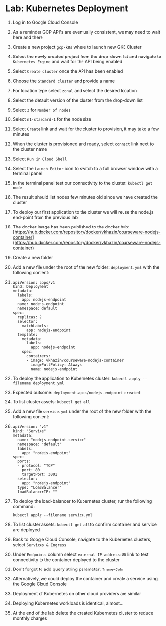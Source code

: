 # Lab: Kubernetes Deployment

1. Log in to Google Cloud Console
2. As a reminder GCP API's are eventually consistent, we may need to wait here and there
3. Create a new project `gcp-k8s` where to launch new GKE Cluster
4. Select the newly created project from the drop-down list and navigate to `Kubernetes Engine` and wait for the API being enabled
5. Select `Create cluster` once the API has been enabled
6. Choose the `Standard cluster` and provide a name
7. For location type select `zonal` and select the desired location
8. Select the default version of the cluster from the drop-down list
9. Select `3` for `Number of nodes`
10. Select `n1-standard-1` for the node size
11. Select `Create` link and wait for the cluster to provision, it may take a few minutes
12. When the cluster is provisioned and ready, select `connect` link next to the cluster name
13. Select `Run in Cloud Shell` 
14. Select the `Launch Editor` icon to switch to a full browser window with a terminal panel
15. In the terminal panel test our connectivity to the cluster: `kubectl get node`
16. The result should list nodes few minutes old since we have created the cluster
17. To deploy our first application to the cluster we will reuse the node.js end-point from the previous lab
18. The docker image has been published to the docker hub: [https://hub.docker.com/repository/docker/vkhazin/courseware-nodejs-container](https://hub.docker.com/repository/docker/vkhazin/courseware-nodejs-container)
19. Create a new folder
20. Add a new file under the root of the new folder: `deployment.yml` with the following content:
21. ```text
    apiVersion: apps/v1
    kind: Deployment
    metadata:
      labels:
        app: nodejs-endpoint
      name: nodejs-endpoint
      namespace: default
    spec:
      replicas: 2
      selector:
        matchLabels:
          app: nodejs-endpoint
      template:
        metadata:
          labels:
            app: nodejs-endpoint
        spec:
          containers:
          - image: vkhazin/courseware-nodejs-container
            imagePullPolicy: Always
            name: nodejs-endpoint
    ```
22. To deploy the application to Kubernetes cluster: `kubectl apply --filename deployment.yml`
23. Expected outcome: `deployment.apps/nodejs-endpoint created`
24. To list cluster assets: `kubectl get all`
25. Add a new file `service.yml` under the root of the new folder with the following content:
26. ```text
    apiVersion: "v1"
    kind: "Service"
    metadata:
      name: "nodejs-endpoint-service"
      namespace: "default"
      labels:
        app: "nodejs-endpoint"
    spec:
      ports:
      - protocol: "TCP"
        port: 80
        targetPort: 3001
      selector:
        app: "nodejs-endpoint"
      type: "LoadBalancer"
      loadBalancerIP: ""
    ```
27. To deploy the load-balancer to Kubernetes cluster, run the following command:

    `kubectl apply --filename service.yml`

28. To list cluster assets: `kubectl get all`to confirm container and service are deployed
29. Back to Google Cloud Console, navigate to the Kubernetes clusters, select `Services & Ingress`
30. Under `Endpoints` column select `external IP address:80` link to test connectivity to the container deployed to the cluster
31. Don't forget to add query string parameter: `?name=John`
32. Alternatively, we could deploy the container and create a service using the Google Cloud Console
33. Deployment of Kubernetes on other cloud providers are similar
34. Deploying Kubernetes workloads is identical, almost...
35. At the end of the lab delete the created Kubernetes cluster to reduce monthly charges

